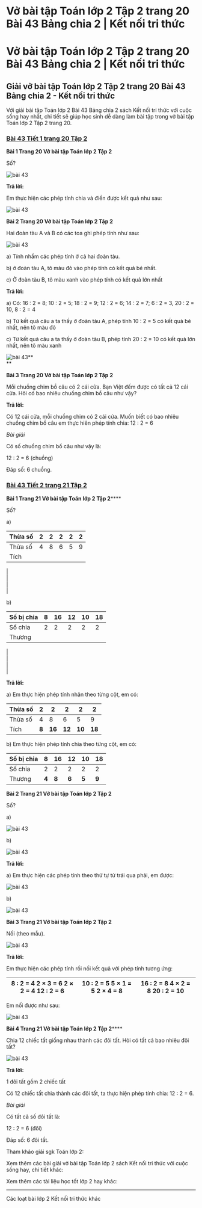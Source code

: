 # Vở bài tập Toán lớp 2 Tập 2 trang 20 Bài 43 Bảng chia 2 | Kết nối tri thức

# Vở bài tập Toán lớp 2 Tập 2 trang 20 Bài 43 Bảng chia 2 | Kết nối tri thức

## Giải vở bài tập Toán lớp 2 Tập 2 trang 20 Bài 43 Bảng chia 2 - Kết nối tri thức

Với giải bài tập Toán lớp 2 Bài 43 Bảng chia 2 sách Kết nối tri thức với cuộc sống hay nhất, chi tiết sẽ giúp học sinh dễ dàng làm bài tập trong vở bài tập Toán lớp 2 Tập 2 trang 20.

### [**Bài 43 Tiết 1 trang 20 Tập 2**](https://vietjack.com/vbt-toan-2-kn/bai-43-tiet-1-trang-20-tap-2.jsp)

**Bài 1 Trang 20 Vở bài tập Toán lớp 2 Tập 2**

Số?

![bài 43](https://vietjack.com/vbt-toan-2-kn/images/bai-43-bang-chia-2-38993.png)

**Trả lời:**

Em thực hiện các phép tính chia và điền được kết quả như sau:

![bài 43](https://vietjack.com/vbt-toan-2-kn/images/bai-43-bang-chia-2-38994.png)

**Bài 2 Trang 20 Vở bài tập Toán lớp 2 Tập 2**

Hai đoàn tàu A và B có các toa ghi phép tính như sau:

![bài 43](https://vietjack.com/vbt-toan-2-kn/images/bai-43-bang-chia-2-39003.png)

a) Tính nhẩm các phép tính ở cả hai đoàn tàu.

b) ở đoàn tàu A, tô màu đỏ vào phép tính có kết quả bé nhất.

c) Ở đoàn tàu B, tô màu xanh vào phép tính có kết quả lớn nhất

**Trả lời:**

a) Có: 16 : 2 = 8; 10 : 2 = 5; 18 : 2 = 9; 12 : 2 = 6; 14 : 2 = 7; 6 : 2 = 3, 20 : 2 = 10, 8 : 2 = 4

b) Từ kết quả câu a ta thấy ở đoàn tàu A, phép tính 10 : 2 = 5 có kết quả bé nhất, nên tô màu đỏ

c) Từ kết quả câu a ta thấy ở đoàn tàu B, phép tính 20 : 2 = 10 có kết quả lớn nhất, nên tô màu xanh

![bài 43](https://vietjack.com/vbt-toan-2-kn/images/bai-43-bang-chia-2-39000.png)**  
**

**Bài 3 Trang 20 Vở bài tập Toán lớp 2 Tập 2**

Mỗi chuồng chim bồ câu có 2 cái cửa. Bạn Việt đếm được có tất cả 12 cái cửa. Hỏi có bao nhiêu chuồng chim bồ câu như vậy?

**Trả lời:**

Có 12 cái cửa, mỗi chuồng chim có 2 cái cửa. Muốn biết có bao nhiêu chuồng chim bồ câu em thực hiên phép tính chia: 12 : 2 = 6 

_Bài giải_

Có số chuồng chim bồ câu như vậy là:

12 : 2 = 6 (chuồng)

Đáp số: 6 chuồng.

### [**Bài 43 Tiết 2 trang 21 Tập 2**](https://vietjack.com/vbt-toan-2-kn/bai-43-tiet-2-trang-21-tap-2.jsp)

**Bài 1 Trang 21 Vở bài tập Toán lớp 2 Tập 2******

Số? 

a) 

Thừa số | 2 | 2 | 2 | 2 | 2  
---|---|---|---|---|---  
Thừa số | 4 | 8 | 6 | 5 | 9  
Tích |   
|   
|   
|   
|   
  
  
b)

Số bị chia | 8 | 16 | 12 | 10 | 18  
---|---|---|---|---|---  
Số chia | 2 | 2 | 2 | 2 | 2  
Thương |   
|   
|   
|   
|   
  
  
**Trả lời:**

a) Em thực hiện phép tính nhân theo từng cột, em có: 

Thừa số | 2 | 2 | 2 | 2 | 2  
---|---|---|---|---|---  
Thừa số | 4 | 8 | 6 | 5 | 9  
Tích | **8** | **16** | **12** | **10** | **18**  
  
b) Em thực hiện phép tính chia theo từng cột, em có:

Số bị chia | 8 | 16 | 12 | 10 | 18  
---|---|---|---|---|---  
Số chia  | 2 | 2 | 2 | 2 | 2  
Thương | **4** | **8** | **6** | **5** | **9**  
  
**Bài 2 Trang 21 Vở bài tập Toán lớp 2 Tập 2**

Số?

a) 

![bài 43](https://vietjack.com/vbt-toan-2-kn/images/bai-43-bang-chia-2-38996.png)

b) 

![bài 43](https://vietjack.com/vbt-toan-2-kn/images/bai-43-bang-chia-2-38998.png)

**Trả lời:**

a) Em thực hiện các phép tính theo thứ tự từ trái qua phải, em được:

![bài 43](https://vietjack.com/vbt-toan-2-kn/images/bai-43-bang-chia-2-38995.png)

b) 

![bài 43](https://vietjack.com/vbt-toan-2-kn/images/bai-43-bang-chia-2-39006.png)

**Bài 3 Trang 21 Vở bài tập Toán lớp 2 Tập 2**

Nối (theo mẫu).

![bài 43](https://vietjack.com/vbt-toan-2-kn/images/bai-43-bang-chia-2-39002.png)

**Trả lời:**

Em thực hiện các phép tính rồi nối kết quả với phép tính tương ứng:

8 : 2 = 4  2 × 3 = 6 2 × 2 = 4 12 : 2 = 6 |  10 : 2 = 5 5 × 1 = 5 2 × 4 = 8 |  16 : 2 = 8 4 × 2 = 8 20 : 2 = 10  
---|---|---  
  
Em nối được như sau:

![bài 43](https://vietjack.com/vbt-toan-2-kn/images/bai-43-bang-chia-2-39001.png)

**Bài 4 Trang 21 Vở bài tập Toán lớp 2 Tập 2******

Chia 12 chiếc tất giống nhau thành các đôi tất. Hỏi có tất cả bao nhiêu đôi tất?

![bài 43](https://vietjack.com/vbt-toan-2-kn/images/bai-43-bang-chia-2-38999.png)

**Trả lời:**

1 đôi tất gồm 2 chiếc tất

Có 12 chiếc tất chia thành các đôi tất, ta thực hiện phép tính chia: 12 : 2 = 6.

_Bài giải_

Có tất cả số đôi tất là:

12 : 2 = 6 (đôi)

Đáp số: 6 đôi tất.

Tham khảo giải sgk Toán lớp 2:

Xem thêm các bài giải vở bài tập Toán lớp 2 sách Kết nối tri thức với cuộc sống hay, chi tiết khác:

Xem thêm các tài liệu học tốt lớp 2 hay khác:

* * *

Các loạt bài lớp 2 Kết nối tri thức khác
